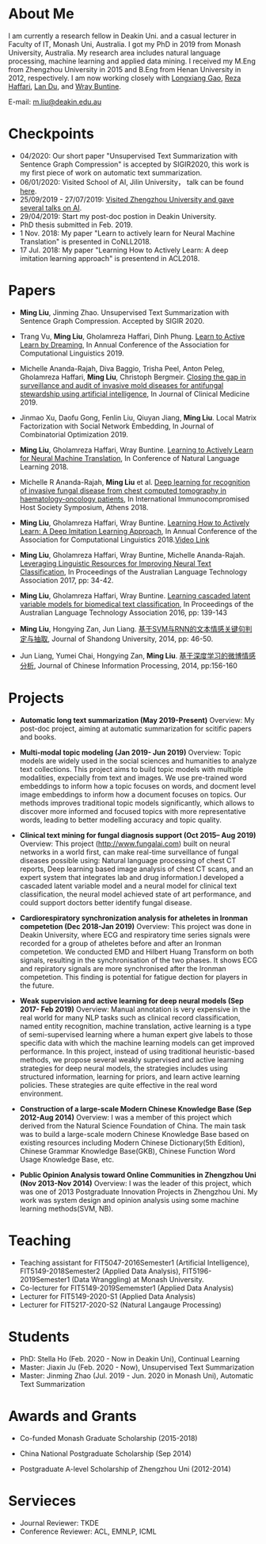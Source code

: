 # About Me
 I am currently a research fellow in Deakin Uni. and a casual lecturer in Faculty of IT, Monash Uni, Australia. I got my PhD in 2019 from Monash University, Australia. My research area includes natural language processing, machine learning and applied data mining. I received my M.Eng from Zhengzhou University in 2015 and B.Eng from Henan University in 2012, respectively.  I am now working closely with [Longxiang Gao](https://au.linkedin.com/in/longxianggao), [Reza Haffari](http://users.monash.edu.au/~gholamrh/), [Lan Du](https://research.monash.edu/en/persons/lan-du), and [Wray Buntine](https://bayesian-models.org/). 
 
 E-mail: m.liu@deakin.edu.au

# Checkpoints
   * 04/2020: Our short paper "Unsupervised Text Summarization with Sentence Graph Compression" is accepted by SIGIR2020, this work is my first piece of work on automatic text summarization.
   * 06/01/2020: Visited School of AI, Jilin University， talk can be found [here](http://sai.jlu.edu.cn/info/1035/1343.htm).
   * 25/09/2019 - 27/07/2019: [Visited Zhengzhou University and gave several talks on AI](http://www5.zzu.edu.cn/nlp//info/1018/1811.htm).
   * 29/04/2019: Start my post-doc postion in Deakin University.
   * PhD thesis submitted in Feb. 2019.
   * 1 Nov. 2018: My paper "Learn to actively learn for Neural Machine Translation" is presented in CoNLL2018.
   * 17 Jul. 2018: My paper "Learning How to Actively Learn: A deep imitation learning approach" is presentend in ACL2018.

# Papers
   * __Ming Liu__, Jinming Zhao. Unsupervised Text Summarization with Sentence Graph Compression. Accepted by SIGIR 2020.
   * Trang Vu, __Ming Liu__, Gholamreza Haffari, Dinh Phung. [Learn to Active Learn by Dreaming](https://www.aclweb.org/anthology/P19-1401), In Annual Conference of the Association for Computational Linguistics 2019.
   
   * Michelle Ananda-Rajah, Diva Baggio, Trisha Peel, Anton Peleg, Gholamreza Haffari, __Ming Liu__, Christoph Bergmeir. [Closing the gap in surveillance and audit of invasive mold diseases for antifungal stewardship using artificial intelligence](https://www.ncbi.nlm.nih.gov/pmc/articles/PMC6780614/), In Journal of Clinical Medicine 2019.
   
   * Jinmao Xu, Daofu Gong, Fenlin Liu, Qiuyan Jiang, __Ming Liu__. Local Matrix Factorization with Social Network Embedding, In Journal of Combinatorial Optimization 2019.
   
   * __Ming Liu__, Gholamreza Haffari, Wray Buntine. [Learning to Actively Learn for Neural Machine Translation](http://aclweb.org/anthology/K18-1033), In Conference of Natural Language Learning 2018.
   
   * Michelle R Ananda-Rajah, __Ming Liu__ et al. [Deep learning for recognition of invasive fungal disease from chest computed tomography in haematology-oncology patients](https://docs.wixstatic.com/ugd/dd2c9d_311a3a4281a74f2389c63a254965daa6.pdf), In International Immunocompromised Host Society Symposium, Athens 2018.

  * __Ming Liu__, Gholamreza Haffari, Wray Buntine. [Learning How to Actively Learn: A Deep Imitation Learning Approach](http://aclweb.org/anthology/P18-1174),  In Annual Conference of the Association for Computational Linguistics 2018.[Video Link](https://vimeo.com/285804866)

  * __Ming Liu__, Gholamreza Haffari, Wray Buntine, Michelle Ananda-Rajah. [Leveraging Linguistic Resources for Improving Neural Text Classification](http://aclweb.org/anthology/U17-1004), In Proceedings of the Australian Language Technology Association 2017, pp: 34-42.

  * __Ming Liu__, Gholamreza Haffari, Wray Buntine. [Learning cascaded latent variable models for biomedical text classification](http://aclweb.org/anthology/U16-1014), In Proceedings of the Australian Language Technology Association 2016, pp: 139-143

  * __Ming Liu__, Hongying Zan, Jun Liang. [基于SVM与RNN的文本情感关键句判定与抽取](https://www.google.com/url?sa=t&rct=j&q=&esrc=s&source=web&cd=2&cad=rja&uact=8&ved=2ahUKEwjg7pSYivrlAhWDx4UKHRK1A2cQFjABegQIBRAB&url=http%3A%2F%2Fmall.cnki.net%2Fmagazine%2FArticle%2FSDDX201411010.htm&usg=AOvVaw3rJbBIH7Oi1EOjYEADnSJF), Journal of Shandong University, 2014, pp: 46-50.
  
  * Jun Liang, Yumei Chai, Hongying Zan, __Ming Liu__. [基于深度学习的微博情感分析](http://cips-cl.org/static/anthology/CCL-2014/CCL-14-011.pdf), Journal of Chinese Information Processing, 2014, pp:156-160
    
# Projects
  * __Automatic long text summarization (May 2019-Present)__ Overview: My post-doc project, aiming at automatic summarization for scitific papers and books.
  
  * __Multi-modal topic modeling (Jan 2019- Jun 2019)__ Overview: Topic models are widely used in the social sciences and humanities to analyze text collections. This project aims to build topic models with multiple modalities, expecially from text and images. We use pre-trained word embeddings to inform how a topic focuses on words, and docment level image embeddings to inform how a document focuses on topics. Our methods improves traditional topic models significantly, which allows to discover more informed and focused topics with more representative words, leading to better modelling accuracy and topic quality.
  
   * __Clinical text mining for fungal diagnosis support (Oct 2015– Aug 2019)__ Overview: This project (http://www.fungalai.com)  built on neural networks in a world first, can make real-time surveillance of fungal diseases possible using: Natural language processing of chest CT reports, Deep learning based image analysis of chest CT scans, and an expert system that integrates lab and drug information.I developed a cascaded latent variable model and a neural model for clinical text classification, the neural model achieved state of art performance, and could support doctors better identify fungal disease.
   
  * __Cardiorespiratory synchronization analysis for atheletes in Ironman competetion (Dec 2018-Jan 2019)__ Overview: This project was done in Deakin University, where ECG and respiratory time series signals were recorded for a group of atheletes before and after an Ironman competetion. We conducted EMD and Hilbert Huang Transform on both signals, resulting in the synchronisation of the two phases. It shows ECG and repiratory signals are more synchronised after the Ironman competetion. This finding is potential for fatigue dection for players in the future.

  * __Weak supervision and active learning for deep neural models (Sep 2017- Feb 2019)__
Overview: Manual annotation is very expensive in the real world for many NLP tasks such as clinical record classification, named entity recognition, machine translation, active learning is a type of semi-supervised learning where a human expert give labels to those specific data with which the machine learning models can get improved performance. In this project, instead of using traditional heuristic-based methods, we propose several weakly supervised and active learning strategies for deep neural models, the strategies includes using structured information, learning for priors, and learn active learning policies. These strategies are quite effective in the real word environment.

   * __Construction of a large-scale Modern Chinese Knowledge Base (Sep 2012-Aug 2014)__ Overview: I was a member of this project which derived from the Natural Science Foundation of China. The main task was to build a large-scale modern Chinese Knowledge Base based on existing resources including Modern Chinese Dictionary(5th Edition), Chinese Grammar Knowledge Base(GKB), Chinese Function Word Usage Knowledge Base, etc.

   * __Public Opinion Analysis toward Online Communities in Zhengzhou Uni (Nov 2013-Nov 2014)__ Overview: I was the leader of this project, which was one of 2013 Postgraduate Innovation Projects in Zhengzhou Uni. My work was system design and opinion analysis using some machine learning methods(SVM, NB).


# Teaching 
   * Teaching assistant for FIT5047-2016Semester1 (Artificial Intelligence), FIT5149-2018Semester2 (Applied Data Analysis), FIT5196-2019Semester1 (Data Wranggling) at Monash University.
   * Co-lecturer for FIT5149-2019Sememster1 (Applied Data Analysis)
   * Lecturer for FIT5149-2020-S1 (Applied Data Analysis)
   * Lecturer for FIT5217-2020-S2 (Natural Langauge Processing)
   
# Students
  * PhD: Stella Ho (Feb. 2020 - Now in Deakin Uni), Continual Learning
  * Master: Jiaxin Ju (Feb. 2020 - Now), Unsupervised Text Summarization
  * Master: Jinming Zhao (Jul. 2019 - Jun. 2020 in Monash Uni), Automatic Text Summarization
  
# Awards and Grants
   * Co-funded Monash Graduate Scholarship (2015-2018)

   * China National Postgraduate Scholarship (Sep 2014)

   * Postgraduate A-level Scholarship of Zhengzhou Uni (2012-2014)

# Servieces
   * Journal Reviewer: TKDE
   * Conference Reviewer: ACL, EMNLP, ICML

